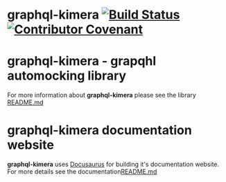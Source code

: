 # graphql-kimera [![Build Status](https://travis-ci.org/lola-tech/graphql-kimera.svg?branch=master)](https://travis-ci.org/lola-tech/graphql-kimera) [![Contributor Covenant](https://img.shields.io/badge/Contributor%20Covenant-v2.0%20adopted-ff69b4.svg)](code_of_conduct.md)

# graphql-kimera - grapqhl automocking library

For more information about **graphql-kimera** please see the library [README.md](https://github.com/lola-tech/graphql-kimera/packages/graphql-kimera/README.md)

# graphql-kimera documentation website

**graphql-kimera** uses [Docusaurus](docusaurus.io) for building it's documentation website. For more details see the documentation[README.md](https://github.com/lola-tech/graphql-kimera/packages/packages/graphql-kimera-docs/README.md)
